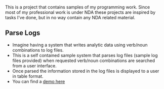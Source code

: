 This is a project that contains samples of my programming work. 
Since most of my professional work is under NDA these projects are inspired by tasks I've done, but in no way contain any NDA related material.

Parse Logs
--------
- Imagine having a system that writes analytic data using verb/noun combinations to log files.
- This is a self contained sample system that parses log files (sample log files provided) when requested verb/noun combinations are searched from a user interface.
- Once parsed the information stored in the log files is displayed to a user in table format.
- You can find a [demo here](http://samples.nicolefamulare.com/index.html)
